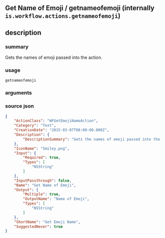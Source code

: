 
## Get Name of Emoji / getnameofemoji (internally `is.workflow.actions.getnameofemoji`)



## description
### summary
Gets the names of emoji passed into the action.


### usage
`getnameofemoji `

### arguments


### source json

```json
{
	"ActionClass": "WFGetEmojiNameAction",
	"Category": "Text",
	"CreationDate": "2015-03-07T08:00:00.000Z",
	"Description": {
		"DescriptionSummary": "Gets the names of emoji passed into the action."
	},
	"IconName": "Smiley.png",
	"Input": {
		"Required": true,
		"Types": [
			"NSString"
		]
	},
	"InputPassthrough": false,
	"Name": "Get Name of Emoji",
	"Output": {
		"Multiple": true,
		"OutputName": "Name of Emoji",
		"Types": [
			"NSString"
		]
	},
	"ShortName": "Get Emoji Name",
	"SuggestedNever": true
}
```
